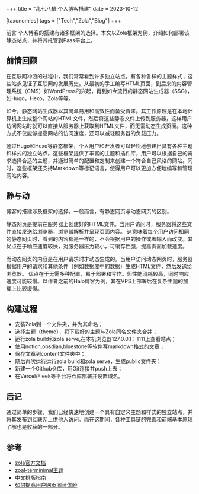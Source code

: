 +++
title = "乱七八糟:个人博客搭建"
date = 2023-10-12

[taxonomies]
tags = ["Tech","Zola","Blog"]
+++


前言 个人博客的搭建有诸多框架的选择。本文以Zola框架为例，介绍如何部署该静态站点，并将其托管到Paas平台上。
<!-- more -->
## 前情回顾
在互联网冲浪的过程中，我们常常看到许多独立站点，有各种各样的主题样式；这些站点见证了互联网的发展历史。从最初的手工编写HTML页面，到后来的内容管理系统（CMS）如WordPress的兴起，再到如今流行的静态网站生成器（SSG），如Hugo，Hexo，Zola等等。

如今，静态网站生成器以其简单易用和高效性而备受青睐。其工作原理是在本地计算机上生成整个网站的HTML文件，然后将这些静态文件上传到服务器，这样用户访问网站时就可以直接从服务器上获取到HTML文件，而无需动态生成页面。这种方式不仅能够提高网站的访问速度，还可以减轻服务器的负载压力。

通过Hugo和Hexo等静态框架，个人用户和开发者可以轻松地创建出具有各种主题和样式的独立站点。这些框架提供了丰富的主题和插件库，用户可以根据自己的需求选择合适的主题，并通过简单的配置和定制来创建一个符合自己风格的网站。同时，这些框架还支持Markdown等标记语言，使得用户可以更加方便地编写和管理网站内容。

## 静与动

博客的搭建涉及框架的选择。一般而言，有静态网页与动态网页的区别。

静态网页是提前在服务器上创建好的HTML文件。当用户访问时，服务器将这些文件直接发送给浏览器，浏览器解析并呈现页面内容。
这意味着每个用户访问相同的静态网页时，看到的内容都是一样的，不会根据用户的操作或者输入而改变。其优点在于响应速度较快，对服务器压力较小，可缓存性强，提高页面加载速度。

而动态网页的内容是在用户请求时才动态生成的。当用户访问动态网页时，服务器根据用户的请求和其他条件（例如数据库中的数据）生成HTML文件，然后发送给浏览器。
优点在于无需多种配置，易于部署和写作。但性能消耗较高，同时响应速度可能较慢。以作者之前的Halo博客为例，其在VPS上部署后在复杂主题的加载上比较缓慢。

## 构建过程
- 安装Zola到一个文件夹，并为其命名；
- 选择主题（theme），将下载好的主题与Zola同名文件夹合并；
- 运行zola build和zola serve,在本机浏览器127.0.0.1：1111上查看站点；
- 使用notion,obsdian,bluestone等软件写markdown格式的文章；
- 保存文章到content文件夹中；
- 随后再次运行运行zola build和zola serve，生成public文件夹；
- 新建一个Github仓库，用Git连接并push上去；
- 在Vercel/Fleek等平台将仓库部署并设置域名。

## 后记
通过简单的步骤，我们已经快速地创建一个具有自定义主题和样式的独立站点，并将其发布到互联网上供他人访问。而在这期间，各种工具链的完善和前端基本原理了解也是收获的一部分。


## 参考
- [zola官方文档](https://www.getzola.org/documentation/getting-started/overview/)
- [zoal-terminimal主题](https://github.com/pawroman/zola-theme-terminimal)
- [中文排版指南](https://github.com/aaranxu/chinese-copywriting-guidelines)
- [如何提高用户网页阅读体验](https://atpx.com/blog/improving-online-reading-experience/)